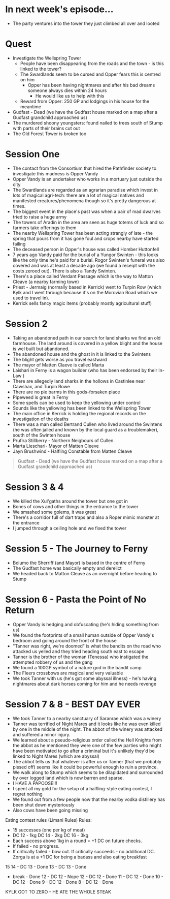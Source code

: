 # In next week's episode...
- The party ventures into the tower they just climbed all over and looted

# Quest
- Investigate the Wellspring Tower
	- 	People have been disappearing from the roads and the town - is this linked to the tower?
	- 	The Swardlands seem to be cursed and Opper fears this is centred on him
		- 	Opper has been having nightmares and after his bad dreams someone always dies within 24 hours
			- 	He would like us to help with this
	- 	Reward from Opper: 250 GP and lodgings in his house for the meantime
- Gudfast - Dead (we have the Gudfast house marked on a map after a Gudfast grandchild approached us)
- The murdered shoony youngsters: found nailed to trees south of Stump with parts of their brains cut out
- The Old Forest Tower is broken too

# Session One

- The contact from the Consortium that hired the Pathfinder society to investigate this madness is Opper Vandy
- Opper Vandy is an undertaker who works in a mortuary just outside the city
- The Swardlands are regarded as an agrarian paradise which invest in lots of magical agri-tech: there are a lot of magical natives and manifested creatures/phenomena though so it's pretty dangerous at times.
- The biggest event in the place's past was when a pair of mad dwarves tried to raise a huge army
- The towers of Aradin in the area are seen as huge totems of luck and so farmers take offerings to them
- The nearby Wellspring Tower has been acting strangly of late - the spring that pours from it has gone foul and crops nearby have started failing
- The deceased person in Opper's house was called Homber Huttonfell
- 7 years ago Vandy paid for the burial of a Yungor Swinten - this looks like the only time he's paid for a burial. Rogor Swinten's funeral was also covered and was at least a decade ago (we found a receipt with the costs zeroed out). There is also a Tandy Swinten.
- There's a place called Verdant Passage which is the way to Matton Cleave (a nearby farming town)
- Priest - Jermaig (normally based in Kerrick) went to Turpin Row (which Kylk and I went through because it's on the Morovian Road which we used to travel in).
- Kerrick sells fancy magic items (probably mostly agricultural stuff)

# Session 2

- Taking an abandoned path in our search for land sharks we find an old farmhouse. The land around is covered in a yellow blight and the house is wel built but abandoned.
- The abandoned house and the ghost in it is linked to the Swintens
- The blight gets worse as you travel eastward
- The mayor of Matten Claeve is called Marta
- Laishari in Ferny is a wagon builder (who has been endorsed by their In-Law )
- There are allegedly land sharks in the hollows in Castinlee near Cawshax, and Turpin Rowe
- There are no pie barms in this gods-forsaken place
- Pipeweed is great in Ferny
- Some spells can be used to keep the yellowing under control
- Sounds like the yellowing has been linked to the Wellspring Tower
- The main office in Kerrick is holding the regional records on the investigation of the deaths
- There was a man called Bertrand Cullen who lived around the Swintens (he was often jailed and known by the local guard as a troublemaker), south of the Swinten house
- Prufira Stillberry - Northern Neigbours of Cullen.
- Marta Lieschari- Mayor of Matten Cleeve
- Jayn Brushwind - Halfling Constable from Matten Cleave
> Gudfast - Dead (we have the Gudfast house marked on a map after a Gudfast grandchild approached us)

# Session 3 & 4

- We killed the Xul'gaths around the tower but one got in 
- Bones of cows and other things in the entrance to the tower
- We smashed some golems, it was great
- There's a corridor full of dart traps and also a Roper mimic monster at the entrance
- I jumped through a ceiling hole and we fixed the tower 

# Session 5 - The Journey to Ferny

- Bolumo the Sherriff (and Mayor) is based in the centre of Ferny
- The Gudfast home was basically empty and derelict
- We headed back to Matton Cleave as an overnight before heading to Stump

# Session 6 - Pasta the Point of No Return

- Opper Vandy is hedging and obfuscating (he's hiding something from us)
- We found the footprints of a small human outside of Opper Vandy's bedroom and going around the front of the house
- "Tanner was right, we're doomed" is what the bandits on the road who attacked us yelled and they tried heading south east to escape
- Tanner is the brother of the woman (Tenessa) who instigated the attempted robbery of us and the gang
- We found a 100GP symbol of a nature god in the bandit camp
- The Fleers crossbows are magical and very valuable
- We took Tanner with us (he's got some abyssal illness) - he's having nightmares about dark horses coming for him and he needs revenge

# Session 7 & 8 - BEST DAY EVER

- We took Tanner to a nearby sanctuary of Saranrae which was a winery
- Tanner was terrified of Night Mares and it looks like he was even killed by one in the middle of the night. The abbot of the winery was attacked and suffered a minor injury.
- We learned about a pseudo-religious order called the Hell Knights from the abbot as he mentioned they were one of the few parties who might have been motivated to go after a criminal but it's unlikely they'd be linked to Night Mares (which are abyssal)
- The abbot tells us that whatever is after us or Tanner (that we probably pissed off) seems like it could be powerful enough to ruin a province.
- We walk along to Stump which seems to be dilapidated and surrounded by over logged land which is now barren and sparse.
- I HAVE A PAPOOSE!!!
- I spent all my gold for the setup of a halfling-style eating contest, I regret nothing
- We found out from a few people now that the nearby vodka distillery has been shut down mysteriously
- Also cows have been going missing

Eating contest rules (Limani Rules)
Rules:
- 15 successes (one per kg of meat)
- DC 12 - 1kg DC 14 - 2kg DC 16 - 3kg
- Each success above 1kg in a round = +1 DC on future checks.
- If failed - no progress.
- If critically failed - bow out.
If critically succeeds - no additional DC.
Zorga is at a +1 DC for being a badass and also eating breakfast

15
14 - DC 13 - Done
13 - DC 13 - Done
- break - Done 
12 - DC 12 - Nope
12 - DC 12 - Done
11 - DC 12 - Done
10 - DC 12 - Done
9 - DC 12 - Done
8 - DC 12 - Done

KYLK GOT TO ZERO - HE ATE THE WHOLE STEAK

